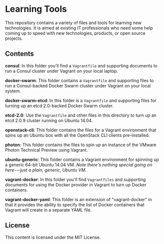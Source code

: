 # Learning Tools

This repository contains a variety of files and tools for learning new technologies. It is aimed at existing IT professionals who need some help coming up to speed with new technologies, products, or open source projects.

## Contents

**consul**: In this folder you'll find a `Vagrantfile` and supporting documents to run a Consul cluster under Vagrant on your local laptop.

**docker-swarm**: This folder contains a `Vagrantfile` and supporting files to run a Consul-backed Docker Swarm cluster under Vagrant on your local system.

**docker-swarm-etcd**: In this folder is a `Vagrantfile` and supporting files for turning up an etcd 2.0-backed Docker Swarm cluster.

**etcd-2.0**: Use the `Vagrantfile` and other files in this directory to turn up an etcd 2.0.9 cluster running on Ubuntu 14.04.

**openstack-cli**: This folder contains the files for a Vagrant environment that spins up an Ubuntu box with all the OpenStack CLI clients pre-installed.

**photon**: This folder contains the files to spin up an instance of the VMware Photon Technical Preview using Vagrant.

**ubuntu-generic**: This folder contains a Vagrant environment for spinning up a generic 64-bit Ubuntu 14.04 VM. _Note there's nothing special going on here---just a plain, generic, Ubuntu VM._

**vagrant-docker**: In this folder you'll find `Vagrantfiles` and supporting documents for using the Docker provider in Vagrant to turn up Docker containers.

**vagrant-docker-yaml**: This folder is an extension of "vagrant-docker" in that it provides the ability to specify the list of Docker containers that Vagrant will create in a separate YAML file.

## License

This content is licensed under the MIT License.
